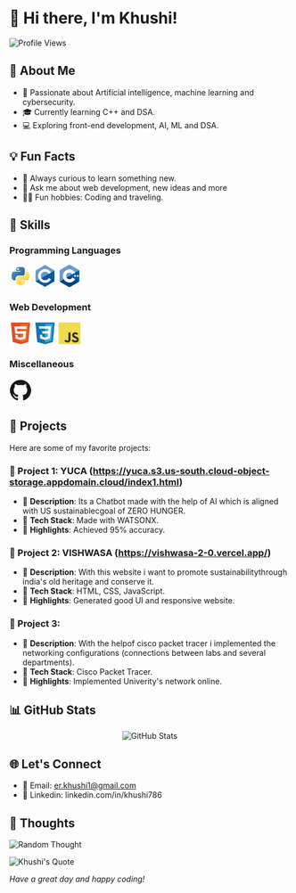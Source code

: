 # 👋 Hi there, I'm Khushi!

![Profile Views](https://komarev.com/ghpvc/?username=Khushi-4321&color=blue&style=flat-square)

## 🚀 About Me
- 🌟 Passionate about Artificial intelligence, machine learning and cybersecurity.
- 🎓 Currently learning C++ and DSA.
- 💻 Exploring  front-end development, AI, ML and DSA.

## 💡 Fun Facts
- 🧐 Always curious to learn something new.
- 💬 Ask me about web development, new ideas and more
- 🧘‍♀️ Fun hobbies: Coding and traveling.
## 🔧 Skills
### Programming Languages
<p align="left">
  <img src="https://raw.githubusercontent.com/devicons/devicon/master/icons/python/python-original.svg" alt="Python" width="40" height="40"/>
  <img src="https://raw.githubusercontent.com/devicons/devicon/master/icons/c/c-original.svg" alt="Java" width="40" height="40"/>
  <img src="https://raw.githubusercontent.com/devicons/devicon/master/icons/cplusplus/cplusplus-original.svg" alt="C++" width="40" height="40"/>
</p>

### Web Development
<p align="left">
  <img src="https://raw.githubusercontent.com/devicons/devicon/master/icons/html5/html5-original.svg" alt="HTML" width="40" height="40"/>
  <img src="https://raw.githubusercontent.com/devicons/devicon/master/icons/css3/css3-original.svg" alt="CSS" width="40" height="40"/>
  <img src="https://raw.githubusercontent.com/devicons/devicon/master/icons/javascript/javascript-original.svg" alt="CSS" width="40" height="40"/>
</p>

### Miscellaneous
<p align="left">
 <img src="https://raw.githubusercontent.com/devicons/devicon/master/icons/github/github-original.svg" alt="GitHub" width="40" height="40"/>
</p>

## 🌟 Projects
Here are some of my favorite projects:
### 📌 Project 1: YUCA (https://yuca.s3.us-south.cloud-object-storage.appdomain.cloud/index1.html)
- 🚀 **Description**: Its a Chatbot made with the help of AI which is aligned with US sustainablecgoal of ZERO HUNGER.
- 🔧 **Tech Stack**: Made with WATSONX.
- 🌟 **Highlights**: Achieved 95% accuracy.

### 📌 Project 2: VISHWASA (https://vishwasa-2-0.vercel.app/)
- 🚀 **Description**: With this website i want to promote sustainabilitythrough india's old heritage and conserve it.
- 🔧 **Tech Stack**: HTML, CSS, JavaScript.
- 🌟 **Highlights**: Generated good UI and responsive website.

### 📌 Project 3:
- 🚀 **Description**: With the helpof cisco packet tracer i implemented the networking configurations (connections between labs and several departments).
- 🔧 **Tech Stack**: Cisco Packet Tracer.
- 🌟 **Highlights**: Implemented Univerity's network online.

## 📊 GitHub Stats
<p align="center">
  <img src="https://github-readme-stats.vercel.app/api?username=Khushi-4321&show_icons=true&theme=radical" alt="GitHub Stats" />
</p>

## 🌐 Let's Connect
- 📧 Email: er.khushi1@gmail.com
- 🔗 Linkedin: linkedin.com/in/khushi786

## 🌱 Thoughts
![Random Thought](https://quotes-github-readme.vercel.app/api)

![Khushi's Quote](https://quotes-github-readme.vercel.app/api?type=horizontal&theme=radical)


_Have a great day and happy coding!_

